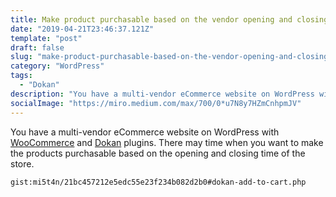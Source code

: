 ```yaml
---
title: Make product purchasable based on the vendor opening and closing time in dokan plugin
date: "2019-04-21T23:46:37.121Z"
template: "post"
draft: false
slug: "make-product-purchasable-based-on-the-vendor-opening-and-closing-time-in-dokan-plugin"
category: "WordPress"
tags:
  - "Dokan"
description: "You have a multi-vendor eCommerce website on WordPress with WooCommerce and Dokan plugins. There may time when you want to make the products purchasable based on the opening and closing time of the store."
socialImage: "https://miro.medium.com/max/700/0*u7N8y7HZmCnhpmJV"
---
```

You have a multi-vendor eCommerce website on WordPress with [WooCommerce](https://wordpress.org/plugins/woocommerce/) and [Dokan](https://wedevs.com/dokan) plugins. There may time when you want to make the products purchasable based on the opening and closing time of the store.

`gist:mi5t4n/21bc457212e5edc55e23f234b082d2b0#dokan-add-to-cart.php`
